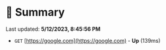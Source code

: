 # 📖 Summary
Last updated: **5/12/2023, 8:45:56 PM**

- `GET` [https://google.com](https://google.com) - **Up** (139ms)
